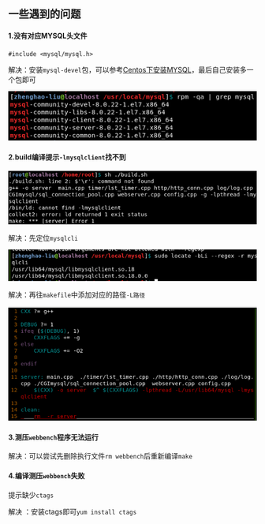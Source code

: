 一些遇到的问题
----------

#### 1.没有对应MYSQL头文件

```
#include <mysql/mysql.h>
```
解决：安装`mysql-devel`包，可以参考[Centos下安装MYSQL](https://www.cnblogs.com/yanglang/p/10782941.html)，最后自己安装多一个包即可

![image](./pic/p1.png)

#### 2.build编译提示`-lmysqlclient`找不到

![image](./pic/p4.png)

解决：先定位`mysqlcli`

![image](./pic/p2.png)

解决：再往`makefile`中添加对应的路径`-L路径`

![image](./pic/p3.png)

#### 3.测压`webbench`程序无法运行

解决：可以尝试先删除执行文件`rm webbench`后重新编译`make`

#### 4.编译测压`webbench`失败

提示缺少`ctags`

解决 ：安装ctags即可`yum install ctags`